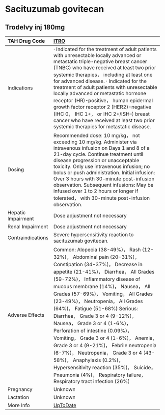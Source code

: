 # Sacituzumab govitecan

## Trodelvy inj 180mg

| TAH Drug Code      | [ITRO](https://www.tahsda.org.tw/drugs/hissearch.php?drug_code=ITRO)                                                                                                                                                                                                                                                                                                                                                                                                                                                                                                                                                                                                                                                        |
|:-------------------|:----------------------------------------------------------------------------------------------------------------------------------------------------------------------------------------------------------------------------------------------------------------------------------------------------------------------------------------------------------------------------------------------------------------------------------------------------------------------------------------------------------------------------------------------------------------------------------------------------------------------------------------------------------------------------------------------------------------------------|
| Indications        | ‧ Indicated for the treatment of adult patients with unresectable locally advanced or metastatic triple-negative breast cancer (TNBC) who have received at least two prior systemic therapies， including at least one for advanced disease. ‧ Indicated for the treatment of adult patients with unresectable locally advanced or metastatic hormone receptor (HR)-positive， human epidermal growth factor receptor 2 (HER2)-negative (IHC 0， IHC 1+， or IHC 2+/ISH–) breast cancer who have received at least two prior systemic therapies for metastatic disease.                                                                                                                                                     |
| Dosing             | Recommended dose: 10 mg/kg， not exceeding 10 mg/kg. Administer via intravenous infusion on Days 1 and 8 of a 21-day cycle. Continue treatment until disease progression or unacceptable toxicity. Only use intravenous infusion; no bolus or push administration. Initial infusion: Over 3 hours with 30-minute post-infusion observation. Subsequent infusions: May be infused over 1 to 2 hours or longer if tolerated， with 30-minute post-infusion observation.                                                                                                                                                                                                                                                       |
| Hepatic Impairment | Dose adjustment not necessary                                                                                                                                                                                                                                                                                                                                                                                                                                                                                                                                                                                                                                                                                               |
| Renal Impairment   | Dose adjustment not necessary                                                                                                                                                                                                                                                                                                                                                                                                                                                                                                                                                                                                                                                                                               |
| Contraindications  | Severe hypersensitivity reaction to sacituzumab govitecan.                                                                                                                                                                                                                                                                                                                                                                                                                                                                                                                                                                                                                                                                  |
| Adverse Effects    | Common: Alopecia (38-49%)， Rash (12-32%)， Abdominal pain (20-31%)， Constipation (34-37%)， Decrease in appetite (21-41%)， Diarrhea， All Grades (59-72%)， Inflammatory disease of mucous membrane (14%)， Nausea， All Grades (57-69%)， Vomiting， All Grades (23-49%)， Neutropenia， All Grades (64%)， Fatigue (51-68%) Serious: Diarrhea， Grade 3 or 4 (9-12%)， Nausea， Grade 3 or 4 (1-6%)， Perforation of intestine (0.09%)， Vomiting， Grade 3 or 4 (1-6%)， Anemia， Grade 3 or 4 (9-21%)， Febrile neutropenia (6-7%)， Neutropenia， Grade 3 or 4 (43-58%)， Anaphylaxis (0.2%)， Hypersensitivity reaction (35%)， Suicide， Pneumonia (4%)， Respiratory failure， Respiratory tract infection (26%) |
| Pregnancy          | Unknown                                                                                                                                                                                                                                                                                                                                                                                                                                                                                                                                                                                                                                                                                                                     |
| Lactation          | Unknown                                                                                                                                                                                                                                                                                                                                                                                                                                                                                                                                                                                                                                                                                                                     |
| More Info          | [UpToDate](https://www.uptodate.com/contents/sacituzumab-govitecan-drug-information)                                                                                                                                                                                                                                                                                                                                                                                                                                                                                                                                                                                                                                        |

